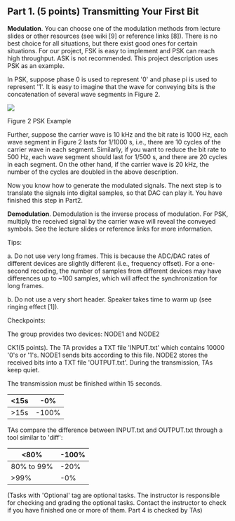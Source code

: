 ## Part 1. (5 points) Transmitting Your First Bit

**Modulation**. You can choose one of the modulation methods from lecture slides or other resources (see wiki [9] or reference links [8]). There is no best choice for all situations, but there exist good ones for certain situations. For our project, FSK is easy to implement and PSK can reach high throughput. ASK is not recommended. This project description uses PSK as an example.

In PSK, suppose phase 0 is used to represent '0' and phase pi is used to represent '1'. It is easy to imagine that the wave for conveying bits is the concatenation of several wave segments in Figure 2.

![](RackMultipart20220302-4-iik7fu_html_76955159c989f910.png)

Figure 2 PSK Example

Further, suppose the carrier wave is 10 kHz and the bit rate is 1000 Hz, each wave segment in Figure 2 lasts for 1/1000 s, i.e., there are 10 cycles of the carrier wave in each segment. Similarly, if you want to reduce the bit rate to 500 Hz, each wave segment should last for 1/500 s, and there are 20 cycles in each segment. On the other hand, if the carrier wave is 20 kHz, the number of the cycles are doubled in the above description.

Now you know how to generate the modulated signals. The next step is to translate the signals into digital samples, so that DAC can play it. You have finished this step in Part2.




**Demodulation**. Demodulation is the inverse process of modulation. For PSK, multiply the received signal by the carrier wave will reveal the conveyed symbols. See the lecture slides or reference links for more information.

Tips:

a. Do not use very long frames. This is because the ADC/DAC rates of different devices are slightly different (i.e., frequency offset). For a one-second recoding, the number of samples from different devices may have differences up to ~100 samples, which will affect the synchronization for long frames.

b. Do not use a very short header. Speaker takes time to warm up (see ringing effect [1]).

Checkpoints:

The group provides two devices: NODE1 and NODE2

CK1(5 points). The TA provides a TXT file 'INPUT.txt' which contains 10000 '0's or '1's. NODE1 sends bits according to this file. NODE2 stores the received bits into a TXT file 'OUTPUT.txt'. During the transmission, TAs keep quiet.

The transmission must be finished within 15 seconds.

| <15s | -0% |
| --- | --- |
| >15s | -100% |

TAs compare the difference between INPUT.txt and OUTPUT.txt through a tool similar to 'diff':

| <80% | -100% |
| --- | --- |
| 80% to 99% | -20% |
| >99% | -0% |

(Tasks with 'Optional' tag are optional tasks. The instructor is responsible for checking and grading the optional tasks. Contact the instructor to check if you have finished one or more of them. Part 4 is checked by TAs)
